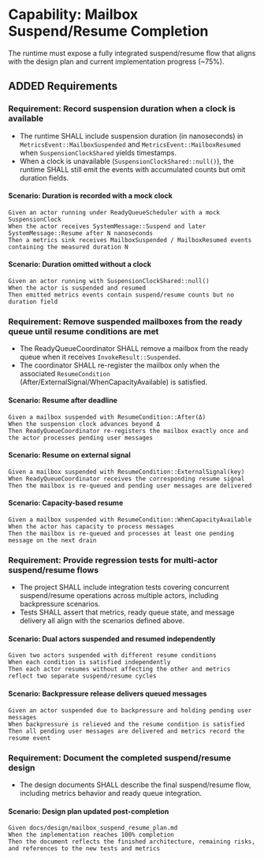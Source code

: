 # Capability: Mailbox Suspend/Resume Completion

The runtime must expose a fully integrated suspend/resume flow that aligns with the design plan and current implementation progress (~75%).

## ADDED Requirements

### Requirement: Record suspension duration when a clock is available
- The runtime SHALL include suspension duration (in nanoseconds) in `MetricsEvent::MailboxSuspended` and `MetricsEvent::MailboxResumed` when `SuspensionClockShared` yields timestamps.
- When a clock is unavailable (`SuspensionClockShared::null()`), the runtime SHALL still emit the events with accumulated counts but omit duration fields.

#### Scenario: Duration is recorded with a mock clock
```
Given an actor running under ReadyQueueScheduler with a mock SuspensionClock
When the actor receives SystemMessage::Suspend and later SystemMessage::Resume after N nanoseconds
Then a metrics sink receives MailboxSuspended / MailboxResumed events containing the measured duration N
```

#### Scenario: Duration omitted without a clock
```
Given an actor running with SuspensionClockShared::null()
When the actor is suspended and resumed
Then emitted metrics events contain suspend/resume counts but no duration field
```

### Requirement: Remove suspended mailboxes from the ready queue until resume conditions are met
- The ReadyQueueCoordinator SHALL remove a mailbox from the ready queue when it receives `InvokeResult::Suspended`.
- The coordinator SHALL re-register the mailbox only when the associated `ResumeCondition` (After/ExternalSignal/WhenCapacityAvailable) is satisfied.

#### Scenario: Resume after deadline
```
Given a mailbox suspended with ResumeCondition::After(Δ)
When the suspension clock advances beyond Δ
Then ReadyQueueCoordinator re-registers the mailbox exactly once and the actor processes pending user messages
```

#### Scenario: Resume on external signal
```
Given a mailbox suspended with ResumeCondition::ExternalSignal(key)
When ReadyQueueCoordinator receives the corresponding resume signal
Then the mailbox is re-queued and pending user messages are delivered
```

#### Scenario: Capacity-based resume
```
Given a mailbox suspended with ResumeCondition::WhenCapacityAvailable
When the actor has capacity to process messages
Then the mailbox is re-queued and processes at least one pending message on the next drain
```

### Requirement: Provide regression tests for multi-actor suspend/resume flows
- The project SHALL include integration tests covering concurrent suspend/resume operations across multiple actors, including backpressure scenarios.
- Tests SHALL assert that metrics, ready queue state, and message delivery all align with the scenarios defined above.

#### Scenario: Dual actors suspended and resumed independently
```
Given two actors suspended with different resume conditions
When each condition is satisfied independently
Then each actor resumes without affecting the other and metrics reflect two separate suspend/resume cycles
```

#### Scenario: Backpressure release delivers queued messages
```
Given an actor suspended due to backpressure and holding pending user messages
When backpressure is relieved and the resume condition is satisfied
Then all pending user messages are delivered and metrics record the resume event
```

### Requirement: Document the completed suspend/resume design
- The design documents SHALL describe the final suspend/resume flow, including metrics behavior and ready queue integration.

#### Scenario: Design plan updated post-completion
```
Given docs/design/mailbox_suspend_resume_plan.md
When the implementation reaches 100% completion
Then the document reflects the finished architecture, remaining risks, and references to the new tests and metrics
```
